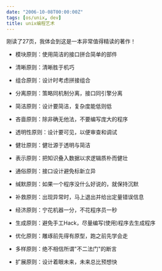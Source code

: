```yaml
---
date: "2006-10-08T00:00:00Z"
tags: [os/unix, dev]
title: unix编程艺术
---
```


刚读了27页，我体会到这是一本非常值得精读的著作！

- 模块原则：使用简洁的接口拼合简单的部件

- 清晰原则：清晰胜于机巧

- 组合原则：设计时考虑拼接组合

- 分离原则：策略同机制分离，接口同引擎分离

- 简洁原则：设计要简洁，复杂度能低则低

- 吝啬原则：除非确无他法，不要编写庞大的程序

- 透明性原则：设计要可见，以便审查和调试

- 健壮原则：健壮源于透明与简洁

- 表示原则：把知识叠入数据以求逻辑质朴而健壮

- 通俗原则：接口设计避免标新立异

- 缄默原则：如果一个程序没什么好说的，就保持沉默

- 补救原则：出现异常时，马上退出并给出定量错误信息

- 经济原则：宁花机器一分，不花程序员一秒

- 生成原则：避免手工Hack，尽量编写(使用)程序去生成程序

- 优化原则：雕琢前先得有原型，跑之前先学会走

- 多样原则：绝不相信所谓"不二法门"的断言

- 扩展原则：设计着眼未来，未来总比预想快

